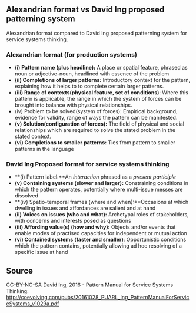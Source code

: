 
## Alexandrian format vs David Ing proposed patterning system

Alexandrian format compared to David Ing proposed patterning system for service systems thinking.


### Alexandrian format (for production systems)

- **(i) Pattern name (plus headline):** A place or spatial feature, phrased as noun or 
adjective-noun, headlined with essence of the problem
- **(ii) Completions of larger patterns:** Introductory context for the pattern, explaining how it helps to to complete certain larger patterns.
- **(iii) Range of contexts(physical feature, set of conditions)**: Where this pattern is applicable, the range in which the system of forces can be brought into balance with physical relationships.
- (iv) Problem to be solved(system of forces): Empirical background, evidence for validity, range of ways the pattern can be manifested.
- **(v) Solution(configuration of forces):** The field of physical and social relationships which are required to solve the stated problem in the stated context.
- **(vi) Completions to smaller patterns:** Ties from pattern to smaller patterns in the language


### David Ing Proposed format for service systems thinking

- **(i) Pattern label:**An *interaction* phrased as a *present participle*
- **(v) Containing systems (slower and larger):** Constraining conditions in which the pattern operates, potentially where multi-issue messes are dissolved
- **(iv) Spatio-temporal frames (where and when):**Occasions at which dwelling in issues and affordances are salient and at hand
- **(ii) Voices on issues (who and what):** Archetypal roles of stakeholders, with concerns and interests posed as questions 
- **(iii) Affording value(s) (how and why):** Objects and/or events that enable modes of practised capacities for independent or mutual action
- **(vi) Contained systems (faster and smaller)**: Opportunistic conditions which the pattern contains, potentially allowing ad hoc resolving of a specific issue at hand



## Source
CC-BY-NC-SA
David Ing, 2016 - Pattern Manual for Service Systems Thinking: http://coevolving.com/pubs/20161028_PUARL_Ing_PatternManualForServiceSystems_v1029a.pdf
